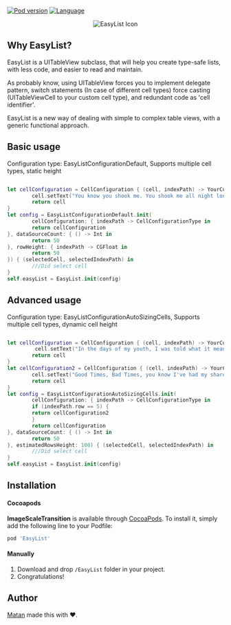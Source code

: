 

[![Pod version](https://img.shields.io/cocoapods/v/EasyList.svg?style=flat)](http://cocoadocs.org/docsets/EasyList)
[![Language](https://img.shields.io/badge/language-swift-orange.svg?style=flat)](https://developer.apple.com/swift)

<p align = "center"><img src="https://i.imgur.com/GlCRkUL.png" alt="EasyList Icon"/></p>


## Why EasyList?


EasyList is a UITableView subclass, that will help you create type-safe lists, with less code, and easier to read and maintain.

As probably know, using UITableView forces you to implement delegate pattern, switch statements (In case of different cell types) force casting (UITableViewCell to your custom cell type), and redundant code as 'cell identifier'.

EasyList is a new way of dealing with simple to complex table views, with a generic functional approach.

## Basic usage
Configuration type: EasyListConfigurationDefault, Supports multiple cell types, static height

```Swift

let cellConfiguration = CellConfiguration { (cell, indexPath) -> YourCustomCell in
        cell.setText("You know you shook me. You shook me all night long.")
        return cell
}
let config = EasyListConfigurationDefault.init(
        cellConfiguration: { indexPath -> CellConfigurationType in
        return cellConfiguration
}, dataSourceCount: { () -> Int in
        return 50
}, rowHeight: { indexPath -> CGFloat in
        return 50
}) { (selectedCell, selectedIndexPath) in
        ///Did select cell
}
self.easyList = EasyList.init(config)

```

## Advanced usage
Configuration type: EasyListConfigurationAutoSizingCells, Supports multiple cell types, dynamic cell height

```Swift

let cellConfiguration = CellConfiguration { (cell, indexPath) -> YourCustomCell in
         cell.setText("In the days of my youth, I was told what it means to be a man")
        return cell
}
let cellConfiguration2 = CellConfiguration { (cell, indexPath) -> YourCustomCellWithDinamicSize in
        cell.setText("Good Times, Bad Times, you know I've had my share")
        return cell
}
let config = EasyListConfigurationAutoSizingCells.init(
        cellConfiguration: { indexPath -> CellConfigurationType in
        if (indexPath.row == 5) {
        return cellConfiguration2
        }
        return cellConfiguration
}, dataSourceCount: { () -> Int in
        return 50
}, estimatedRowsHeight: 100) { (selectedCell, selectedIndexPath) in
        ///Did select cell
}
self.easyList = EasyList.init(config)

```


## Installation

#### Cocoapods
**ImageScaleTransition** is available through [CocoaPods](http://cocoapods.org). To install
it, simply add the following line to your Podfile:

```ruby
pod 'EasyList'
```

#### Manually
1. Download and drop ```/EasyList``` folder in your project.  
2. Congratulations!  

## Author

[Matan](https://github.com/mcmatan) made this with ❤️.
